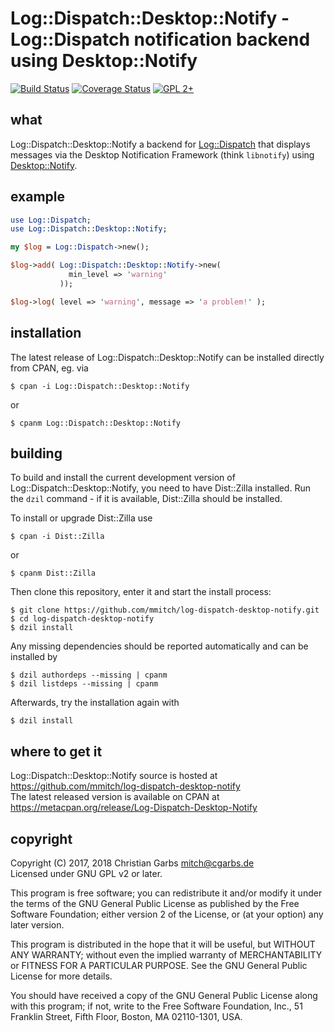Log::Dispatch::Desktop::Notify - Log::Dispatch notification backend using Desktop::Notify
=========================================================================================

[![Build Status](https://travis-ci.org/mmitch/log-dispatch-desktop-notify.svg?branch=master)](https://travis-ci.org/mmitch/log-dispatch-desktop-notify)
[![Coverage Status](https://codecov.io/github/mmitch/log-dispatch-desktop-notify/coverage.svg?branch=master)](https://codecov.io/github/mmitch/log-dispatch-desktop-notify?branch=master)
[![GPL 2+](https://img.shields.io/badge/license-GPL%202%2B-blue.svg)](http://www.gnu.org/licenses/gpl-2.0-standalone.html)


what
----

Log::Dispatch::Desktop::Notify a backend for
[Log::Dispatch](https://metacpan.org/pod/Log::Dispatch) that displays
messages via the Desktop Notification Framework (think `libnotify`)
using [Desktop::Notify](https://metacpan.org/pod/Desktop::Notify).


example
-------

```perl
use Log::Dispatch;
use Log::Dispatch::Desktop::Notify;

my $log = Log::Dispatch->new();

$log->add( Log::Dispatch::Desktop::Notify->new(
             min_level => 'warning'
           ));

$log->log( level => 'warning', message => 'a problem!' );
```


installation
------------

The latest release of Log::Dispatch::Desktop::Notify can be installed
directly from CPAN, eg. via

    $ cpan -i Log::Dispatch::Desktop::Notify

or

    $ cpanm Log::Dispatch::Desktop::Notify


building
--------

To build and install the current development version of
Log::Dispatch::Desktop::Notify, you need to have Dist::Zilla
installed.  Run the ``dzil`` command - if it is available, Dist::Zilla
should be installed.

To install or upgrade Dist::Zilla use

    $ cpan -i Dist::Zilla

or

    $ cpanm Dist::Zilla

Then clone this repository, enter it and start the install process:

    $ git clone https://github.com/mmitch/log-dispatch-desktop-notify.git
    $ cd log-dispatch-desktop-notify
    $ dzil install

Any missing dependencies should be reported automatically and can be
installed by

    $ dzil authordeps --missing | cpanm
    $ dzil listdeps --missing | cpanm

Afterwards, try the installation again with

    $ dzil install


where to get it
---------------

Log::Dispatch::Desktop::Notify source is hosted at
https://github.com/mmitch/log-dispatch-desktop-notify  
The latest released version is available on CPAN at
https://metacpan.org/release/Log-Dispatch-Desktop-Notify


copyright
---------

Copyright (C) 2017, 2018 Christian Garbs <mitch@cgarbs.de>  
Licensed under GNU GPL v2 or later.

This program is free software; you can redistribute it and/or
modify it under the terms of the GNU General Public License
as published by the Free Software Foundation; either version 2
of the License, or (at your option) any later version.

This program is distributed in the hope that it will be useful,
but WITHOUT ANY WARRANTY; without even the implied warranty of
MERCHANTABILITY or FITNESS FOR A PARTICULAR PURPOSE.  See the
GNU General Public License for more details.

You should have received a copy of the GNU General Public License
along with this program; if not, write to the Free Software
Foundation, Inc., 51 Franklin Street, Fifth Floor, Boston, MA  02110-1301, USA.
